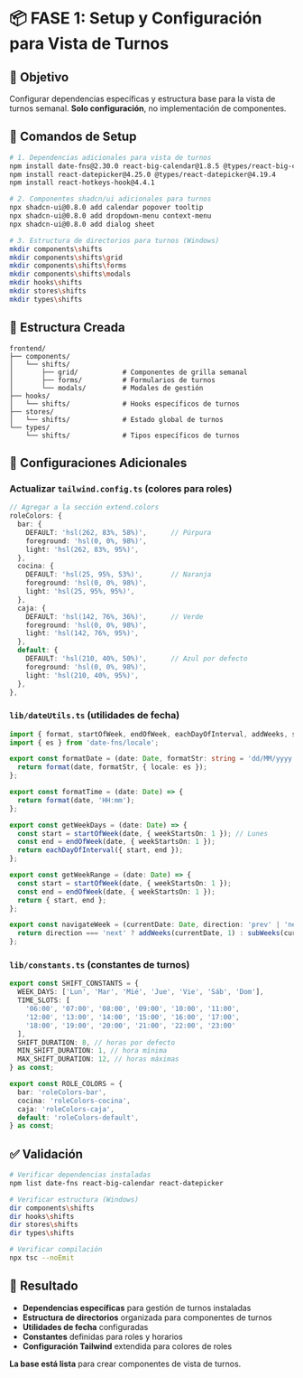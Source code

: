 # 📦 FASE 1: Setup y Configuración para Vista de Turnos

## 🎯 Objetivo
Configurar dependencias específicas y estructura base para la vista de turnos semanal. **Solo configuración**, no implementación de componentes.

## 🔧 Comandos de Setup

```bash
# 1. Dependencias adicionales para vista de turnos
npm install date-fns@2.30.0 react-big-calendar@1.8.5 @types/react-big-calendar@1.8.0
npm install react-datepicker@4.25.0 @types/react-datepicker@4.19.4
npm install react-hotkeys-hook@4.4.1

# 2. Componentes shadcn/ui adicionales para turnos
npx shadcn-ui@0.8.0 add calendar popover tooltip
npx shadcn-ui@0.8.0 add dropdown-menu context-menu
npx shadcn-ui@0.8.0 add dialog sheet

# 3. Estructura de directorios para turnos (Windows)
mkdir components\shifts
mkdir components\shifts\grid
mkdir components\shifts\forms
mkdir components\shifts\modals
mkdir hooks\shifts
mkdir stores\shifts
mkdir types\shifts
```

## 📁 Estructura Creada

```
frontend/
├── components/
│   └── shifts/
│       ├── grid/           # Componentes de grilla semanal
│       ├── forms/          # Formularios de turnos
│       └── modals/         # Modales de gestión
├── hooks/
│   └── shifts/             # Hooks específicos de turnos
├── stores/
│   └── shifts/             # Estado global de turnos
└── types/
    └── shifts/             # Tipos específicos de turnos
```

## 🎨 Configuraciones Adicionales

### Actualizar `tailwind.config.ts` (colores para roles)
```typescript
// Agregar a la sección extend.colors
roleColors: {
  bar: {
    DEFAULT: 'hsl(262, 83%, 58%)',      // Púrpura
    foreground: 'hsl(0, 0%, 98%)',
    light: 'hsl(262, 83%, 95%)',
  },
  cocina: {
    DEFAULT: 'hsl(25, 95%, 53%)',       // Naranja
    foreground: 'hsl(0, 0%, 98%)',
    light: 'hsl(25, 95%, 95%)',
  },
  caja: {
    DEFAULT: 'hsl(142, 76%, 36%)',      // Verde
    foreground: 'hsl(0, 0%, 98%)',
    light: 'hsl(142, 76%, 95%)',
  },
  default: {
    DEFAULT: 'hsl(210, 40%, 50%)',      // Azul por defecto
    foreground: 'hsl(0, 0%, 98%)',
    light: 'hsl(210, 40%, 95%)',
  },
},
```

### `lib/dateUtils.ts` (utilidades de fecha)
```typescript
import { format, startOfWeek, endOfWeek, eachDayOfInterval, addWeeks, subWeeks } from 'date-fns';
import { es } from 'date-fns/locale';

export const formatDate = (date: Date, formatStr: string = 'dd/MM/yyyy') => {
  return format(date, formatStr, { locale: es });
};

export const formatTime = (date: Date) => {
  return format(date, 'HH:mm');
};

export const getWeekDays = (date: Date) => {
  const start = startOfWeek(date, { weekStartsOn: 1 }); // Lunes
  const end = endOfWeek(date, { weekStartsOn: 1 });
  return eachDayOfInterval({ start, end });
};

export const getWeekRange = (date: Date) => {
  const start = startOfWeek(date, { weekStartsOn: 1 });
  const end = endOfWeek(date, { weekStartsOn: 1 });
  return { start, end };
};

export const navigateWeek = (currentDate: Date, direction: 'prev' | 'next') => {
  return direction === 'next' ? addWeeks(currentDate, 1) : subWeeks(currentDate, 1);
};
```

### `lib/constants.ts` (constantes de turnos)
```typescript
export const SHIFT_CONSTANTS = {
  WEEK_DAYS: ['Lun', 'Mar', 'Mié', 'Jue', 'Vie', 'Sáb', 'Dom'],
  TIME_SLOTS: [
    '06:00', '07:00', '08:00', '09:00', '10:00', '11:00',
    '12:00', '13:00', '14:00', '15:00', '16:00', '17:00',
    '18:00', '19:00', '20:00', '21:00', '22:00', '23:00'
  ],
  SHIFT_DURATION: 8, // horas por defecto
  MIN_SHIFT_DURATION: 1, // hora mínima
  MAX_SHIFT_DURATION: 12, // horas máximas
} as const;

export const ROLE_COLORS = {
  bar: 'roleColors-bar',
  cocina: 'roleColors-cocina', 
  caja: 'roleColors-caja',
  default: 'roleColors-default',
} as const;
```

## ✅ Validación

```bash
# Verificar dependencias instaladas
npm list date-fns react-big-calendar react-datepicker

# Verificar estructura (Windows)
dir components\shifts
dir hooks\shifts
dir stores\shifts
dir types\shifts

# Verificar compilación
npx tsc --noEmit
```

## 🎯 Resultado

- **Dependencias específicas** para gestión de turnos instaladas
- **Estructura de directorios** organizada para componentes de turnos
- **Utilidades de fecha** configuradas
- **Constantes** definidas para roles y horarios
- **Configuración Tailwind** extendida para colores de roles

**La base está lista** para crear componentes de vista de turnos.
